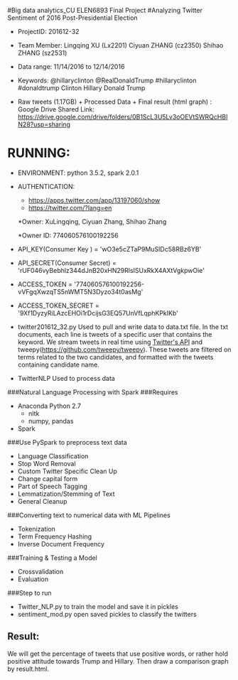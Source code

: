 #Big data analytics_CU ELEN6893 Final Project
#Analyzing Twitter Sentiment of 2016 Post-Presidential Election

* ProjectID: 
			201612-32
* Team Member:
			Lingqing XU        (Lx2201)
			Ciyuan ZHANG   (cz2350)
			Shihao ZHANG   (sz2531)

* Data range: 
			11/14/2016 to 12/14/2016
* Keywords: 
		@hillaryclinton 
		@RealDonaldTrump
		#hillaryclinton 
		#donaldtrump 
		Clinton 
		Hillary 
		Donald 
		Trump

* Raw tweets (1.17GB) + Processed Data + Final result (html graph) :
Google Drive Shared Link:
https://drive.google.com/drive/folders/0B1ScL3U5Lv3oOEVtSWRQcHBIN28?usp=sharing
                
# RUNNING:

* ENVIRONMENT: 
		python 3.5.2, spark 2.0.1

* AUTHENTICATION:

	* https://apps.twitter.com/app/13197060/show
	* https://twitter.com/?lang=en

	*Owner: XuLingqing, Ciyuan Zhang, Shihao Zhang

	*Owner ID: 774060576100192256

* API_KEY(Consumer Key ) = 'wO3e5cZTaP9MuSIDc58RBz6YB'
* API_SECRET(Consumer Secret) = 'rUF046vyBebhlz344dJnB20xHN29RlsISUxRkX4AXtVgkpwOie'
* ACCESS_TOKEN = '774060576100192256-vVFgqXwzqTS5nWMT5N3Dyzo34t0asMg'
* ACCESS_TOKEN_SECRET = '9Xf1DyzyRiLAzcEHOi1rDcijsG3EQ57UnVfLqphKPkIKb'

* twitter201612_32.py
	Used to pull and write data to data.txt file. In the txt documents, each line is tweets of a specific user that contains the keyword. We stream tweets in real time using [Twitter's API](https://dev.twitter.com/streaming/public) and tweepy(https://github.com/tweepy/tweepy). These tweets are filtered on terms related to the two candidates, and formatted with the tweets containing candidate name. 

* TwitterNLP
	Used to process data

###Natural Language Processing with Spark
###Requires
* Anaconda Python 2.7
  * nltk
  * numpy, pandas
* Spark

###Use PySpark to preprocess text data
* Language Classification
* Stop Word Removal
* Custom Twitter Specific Clean Up
* Change capital form
* Part of Speech Tagging
* Lemmatization/Stemming of Text
* General Cleanup

###Converting text to numerical data with ML Pipelines
* Tokenization
* Term Frequency Hashing
* Inverse Document Frequency

###Training & Testing a Model
* Crossvalidation
* Evaluation

###Step to run
* Twitter_NLP.py to train the model and save it in pickles
* sentiment_mod.py open saved pickles to classify the twitters

## Result: 
We will get the percentage of tweets that use positive words, or rather hold positive attitude towards Trump and Hillary. 
Then draw a comparison graph by result.html.


 
